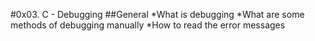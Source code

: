 #0x03. C - Debugging
##General
*What is debugging
*What are some methods of debugging manually
*How to read the error messages
